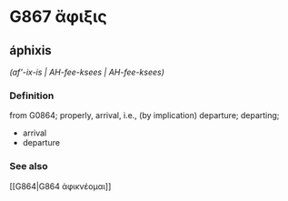 # G867 ἄφιξις

## áphixis

_(af'-ix-is | AH-fee-ksees | AH-fee-ksees)_

### Definition

from G0864; properly, arrival, i.e., (by implication) departure; departing; 

- arrival
- departure

### See also

[[G864|G864 ἀφικνέομαι]]
